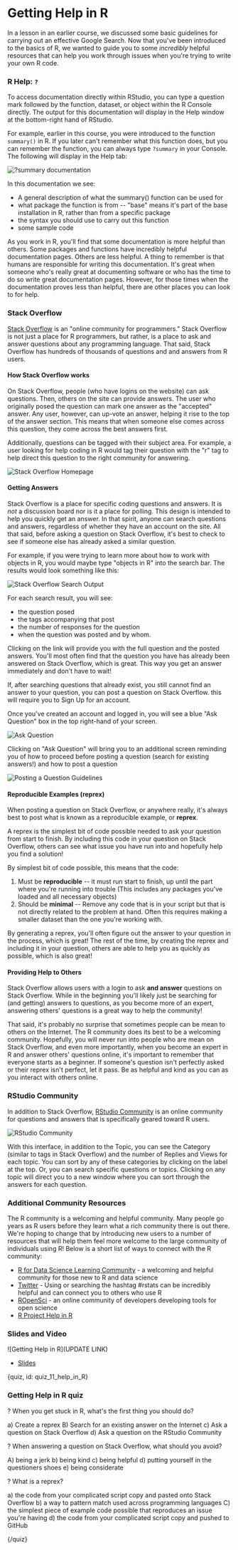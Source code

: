 # Getting Help in R

In a lesson in an earlier course, we discussed some basic guidelines for carrying out an effective Google Search. Now that you've been introduced to the basics of R, we wanted to guide you to some *incredibly* helpful resources that can help you work through issues when you're trying to write your own R code.

### R Help: `?`

To access documentation directly within RStudio, you can type a question mark followed by the function, dataset, or object within the R Console directly. The output for this documentation will display in the Help window at the bottom-right hand of RStudio. 

For example, earlier in this course, you were introduced to the function `summary()` in R. If you later can't remember what this function does, but you can remember the function, you can always type `?summary` in your Console. The following will display in the Help tab:

![?summary documentation](images/11_help_in_R/11_R_help_in_R-6.png)

In this documentation we see:
* A general description of what the summary() function can be used for
* what package the function is from -- "base" means it's part of the base installation in R, rather than from a specific package
* the syntax you should use to carry out this function
* some sample code

As you work in R, you'll find that some documentation is more helpful than others. Some packages and functions have incredibly helpful documentation pages. Others are less helpful. A thing to remember is that humans are responsible for writing this documentation. It's great when someone who's really great at documenting software or who has the time to do so write great documentation pages. However, for those times when the documentation proves less than helpful, there are other places you can look to for help.

### Stack Overflow

[Stack Overflow](stackoverflow.com) is an "online community for programmers." Stack Overflow is not just a place for R programmers, but rather, is a place to ask and answer questions about any programming language. That said, Stack Overflow has hundreds of thousands of questions and and answers from R users. 

#### How Stack Overflow works

On Stack Overflow, people (who have logins on the website) can ask questions. Then, others on the site can provide answers. The user who originally posed the question can mark one answer as the "accepted" answer. Any user, however, can up-vote an answer, helping it rise to the top of the answer section. This means that when someone else comes across this question, they come across the best answers first. 

Additionally, questions can be tagged with their subject area. For example, a user looking for help coding in R would tag their question with the "r" tag to help direct this question to the right community for answering.

![Stack Overflow Homepage](images/11_help_in_R/11_R_help_in_R-7.png)

#### Getting Answers

Stack Overflow is a place for specific coding questions and answers. It is *not* a discussion board nor is it a place for polling. This design is intended to help you quickly get an answer. In that spirit, anyone can search questions and answers, regardless of whether they have an account on the site. All that said, before asking a question on Stack Overflow, it's best to check to see if someone else has already asked a similar question. 

For example, if you were trying to learn more about how to work with objects in R, you would maybe type "objects in R" into the search bar. The results would look something like this:

![Stack Overflow Search Output](images/11_help_in_R/11_R_help_in_R-8.png)

For each search result, you will see:
* the question posed
* the tags accompanying that post
* the number of responses for the question
* when the question was posted and by whom.

Clicking on the link will provide you with the full question and the posted answers. You'll most often find that the question you have has already been answered on Stack Overflow, which is great. This way you get an answer immediately and don't have to wait!

If, after searching questions that already exist, you still cannot find an answer to your question, you can post a question on Stack Overflow. this will require you to Sign Up for an account.

Once you've created an account and logged in, you will see a blue "Ask Question" box in the top right-hand of your screen.

![Ask Question](images/11_help_in_R/11_R_help_in_R-9.png)

Clicking on "Ask Question" will bring you to an additional screen reminding you of how to proceed before posting a question (search for existing answers!) and how to post a question

![Posting a Question Guidelines](images/11_help_in_R/11_R_help_in_R-10.png)

#### Reproducible Examples (reprex)

When posting a question on Stack Overflow, or anywhere really, it's always best to post what is known as a reproducible example, or **reprex**.

A reprex is the simplest bit of code possible needed to ask your question from start to finish. By including this code in your question on Stack Overflow, others can see what issue you have run into and hopefully help you find a solution!

By simplest bit of code possible, this means that the code:
1. Must be **reproducible** -- it must run start to finish, up until the part where you're running into trouble (This includes any packages you've loaded and all necessary objects)
2. Should be **minimal** -- Remove any code that is in your script but that is not directly related to the problem at hand. Often this requires making a smaller dataset than the one you're working with.

By generating a reprex, you'll often figure out the answer to your question in the process, which is great! The rest of the time, by creating the reprex and including it in your question, others are able to help you as quickly as possible, which is also great!

#### Providing Help to Others

Stack Overflow allows users with a login to ask **and answer** questions on Stack Overflow. While in the beginning you'll likely just be searching for (and getting) answers to questions, as you become more of an expert, answering others' questions is a great way to help the community! 

That said, it's probably no surprise that sometimes people can be mean to others on the Internet. The R community does its best to be a welcoming community. Hopefully, you will never run into people who are mean on Stack Overflow, and even more importantly, when you become an expert in R and answer others' questions online, it's important to remember that everyone starts as a beginner. If someone's question isn't perfectly asked or their reprex isn't perfect, let it pass. Be as helpful and kind as you can as you interact with others online.

### RStudio Community

In addition to Stack Overflow, [RStudio Community](https://community.rstudio.com/) is an online community for questions and answers that is specifically geared toward R users.

![RStudio Community](images/11_help_in_R/11_R_help_in_R-13.png)

With this interface, in addition to the Topic, you can see the Category (similar to tags in Stack Overflow) and the number of Replies and Views for each topic. You can sort by any of these categories by clicking on the label at the top. Or, you can search specific questions or topics. Clicking on any topic will direct you to a new window where you can sort through the answers for each question. 

### Additional Community Resources

The R community is a welcoming and helpful community. Many people go years as R users before they learn what a rich community there is out there. We're hoping to change that by introducing new users to a number of resources that will help them feel more welcome to the large community of individuals using R! Below is a short list of ways to connect with the R community:

* [R for Data Science Learning Community](https://www.jessemaegan.com/post/r4ds-the-next-iteration/) - a welcoming and helpful community for those new to R and data science
* [Twitter](https://twitter.com) - Using or searching the hashtag #rstats can be incredibly helpful and can connect you to others who use R
* [ROpenSci](https://ropensci.org/) - an online community of developers developing tools for open science
* [R Project Help in R](https://www.r-project.org/help.html)


### Slides and Video
![Getting Help in R](UPDATE LINK)

* [Slides](https://docs.google.com/presentation/d/1xDXjuZZ8OifFKW3MzKhQL0kI5f3XcCfHn9oHgyhpyMk/edit?usp=sharing)
   
{quiz, id: quiz_11_help_in_R}
   
### Getting Help in R quiz
   
? When you get stuck in R, what's the first thing you should do?

a) Create a reprex
B) Search for an existing answer on the Internet
c) Ask a question on Stack Overflow
d) Ask a question on the RStudio Community

? When answering a question on Stack Overflow, what should you avoid?

A) being a jerk
b) being kind
c) being helpful
d) putting yourself in the questioners shoes
e) being considerate

? What is a reprex?

a) the code from your complicated script copy and pasted onto Stack Overflow
b) a way to pattern match used across programming languages
C) the simplest piece of example code possible that reproduces an issue you're having 
d) the code from your complicated script copy and pushed to GitHub

{/quiz}
